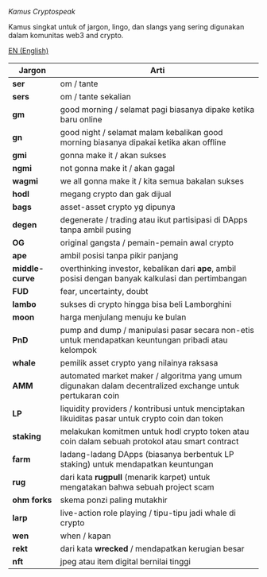 *Kamus Cryptospeak*

Kamus singkat untuk of jargon, lingo, dan slangs yang sering digunakan dalam komunitas web3 and crypto.

[EN (English)](./README.md)

|Jargon|Arti|
|------|----|
|**ser**| om / tante |
|**sers**| om / tante sekalian|
|**gm**| good morning / selamat pagi biasanya dipake ketika baru online|
|**gn**| good night / selamat malam kebalikan good morning biasanya dipakai ketika akan offline|
|**gmi**| gonna make it / akan sukses|
|**ngmi**| not gonna make it / akan gagal|
|**wagmi**| we all gonna make it / kita semua bakalan sukses|
|**hodl**| megang crypto dan gak dijual |
|**bags**| asset-asset crypto yg dipunya|
|**degen**| degenerate / trading atau ikut partisipasi di DApps tanpa ambil pusing |
|**OG**| original gangsta / pemain-pemain awal crypto|
|**ape**| ambil posisi tanpa pikir panjang |
|**middle-curve**| overthinking investor, kebalikan dari **ape**, ambil posisi dengan banyak kalkulasi dan pertimbangan |
|**FUD**|  fear, uncertainty, doubt |
|**lambo**| sukses di crypto hingga bisa beli Lamborghini|
|**moon**| harga menjulang menuju ke bulan|
|**PnD**| pump and dump / manipulasi pasar secara non-etis untuk mendapatkan keuntungan pribadi atau kelompok|
|**whale**| pemilik asset crypto yang nilainya raksasa|
|**AMM**| automated market maker / algoritma yang umum digunakan dalam decentralized exchange untuk pertukaran coin|
|**LP**| liquidity providers / kontribusi untuk menciptakan likuiditas pasar untuk crypto coin dan token|
|**staking**| melakukan komitmen untuk hodl crypto token atau coin dalam sebuah protokol atau smart contract|
|**farm**| ladang-ladang DApps (biasanya berbentuk LP staking) untuk mendapatkan keuntungan|
|**rug**| dari kata **rugpull** (menarik karpet) untuk mengatakan bahwa sebuah project scam|
|**ohm forks**| skema ponzi paling mutakhir|
|**larp**| live-action role playing / tipu-tipu jadi whale di crypto|
|**wen**| when / kapan |
|**rekt**|  dari kata **wrecked** / mendapatkan kerugian besar |
|**nft**| jpeg atau item digital bernilai tinggi |
